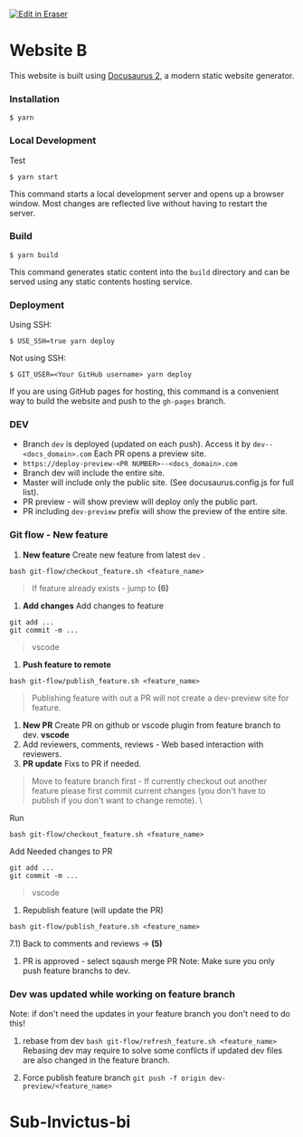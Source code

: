 <p><a target="_blank" href="https://app.eraser.io/workspace/1O7e1EnGVhiXniOW96TD" id="edit-in-eraser-github-link"><img alt="Edit in Eraser" src="https://firebasestorage.googleapis.com/v0/b/second-petal-295822.appspot.com/o/images%2Fgithub%2FOpen%20in%20Eraser.svg?alt=media&amp;token=968381c8-a7e7-472a-8ed6-4a6626da5501"></a></p>

# Website B
This website is built using [﻿Docusaurus 2](https://docusaurus.io/), a modern static website generator.

### Installation
```
$ yarn
```
### Local Development
Test

```
$ yarn start
```
This command starts a local development server and opens up a browser window. Most changes are reflected live without having to restart the server.

### Build
```
$ yarn build
```
This command generates static content into the `build` directory and can be served using any static contents hosting service.

### Deployment
Using SSH:

```
$ USE_SSH=true yarn deploy
```
Not using SSH:

```
$ GIT_USER=<Your GitHub username> yarn deploy
```
If you are using GitHub pages for hosting, this command is a convenient way to build the website and push to the `gh-pages` branch.

### DEV
- Branch `dev`  is deployed (updated on each push).
Access it by `dev--<docs_domain>.com` 
Each PR opens a preview site.
- `https://deploy-preview-<PR NUMBER>--<docs_domain>.com` 
- Branch dev will include the entire site.
- Master will include only the public site. (See docusaurus.config.js for full list).
- PR preview - will show preview will deploy only the public part.
- PR including `dev-preview`  prefix will show the preview of the entire site.
### Git flow - New feature
1. **New feature** 
Create new feature from latest `dev` .
```
bash git-flow/checkout_feature.sh <feature_name>
```
>  If feature already exists - jump to **(6)** 

1. **Add changes** 
Add changes to feature
```
git add ...
git commit -m ...
```
>  vscode   

1. **Push feature to remote**
```
bash git-flow/publish_feature.sh <feature_name>
```
>  Publishing feature with out a PR will not create a dev-preview site for feature. 

1. **New PR** 
Create PR on github or vscode plugin from feature branch to dev. **vscode**  
2. Add reviewers, comments, reviews - Web based interaction with reviewers. 
3. **PR update** 
Fixs to PR if needed.
>  Move to feature branch first -
If currently checkout out another feature please first commit current changes (you don't have to publish if you don't want to change remote). \ 

Run 

```
bash git-flow/checkout_feature.sh <feature_name>
```
Add Needed changes to PR

```
git add ...
git commit -m ...
```
>  vscode   

1. Republish feature (will update the PR)
```
bash git-flow/publish_feature.sh <feature_name>
```
7.1) Back to comments and reviews -> **(5)**

1. PR is approved - select sqaush merge PR
Note: Make sure you only push feature branchs to dev.
### Dev was updated while working on feature branch
Note: if don't need the updates in your feature branch you don't need to do this!

1. rebase from dev
`bash git-flow/refresh_feature.sh <feature_name>`
Rebasing dev may require to solve some conflicts if updated dev files are also changed in the feature branch.
2) Force publish feature branch
`git push -f origin dev-preview/<feature_name>` 

# Sub-Invictus-bi




<!--- Eraser file: https://app.eraser.io/workspace/1O7e1EnGVhiXniOW96TD --->